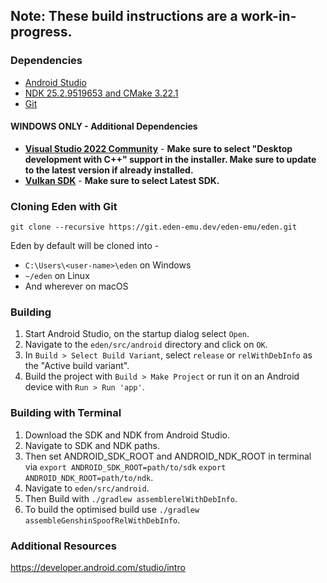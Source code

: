 ## Note: These build instructions are a work-in-progress.

### Dependencies
* [Android Studio](https://developer.android.com/studio)
* [NDK 25.2.9519653 and CMake 3.22.1](https://developer.android.com/studio/projects/install-ndk#default-version)
* [Git](https://git-scm.com/download)

#### WINDOWS ONLY - Additional Dependencies
  * **[Visual Studio 2022 Community](https://visualstudio.microsoft.com/downloads/)** - **Make sure to select "Desktop development with C++" support in the installer. Make sure to update to the latest version if already installed.**
  * **[Vulkan SDK](https://vulkan.lunarg.com/sdk/home#windows)** - **Make sure to select Latest SDK.**

### Cloning Eden with Git
```
git clone --recursive https://git.eden-emu.dev/eden-emu/eden.git
```
Eden by default will be cloned into -
* `C:\Users\<user-name>\eden` on Windows
* `~/eden` on Linux
* And wherever on macOS

### Building
1. Start Android Studio, on the startup dialog select `Open`.
2. Navigate to the `eden/src/android` directory and click on `OK`.
3. In `Build > Select Build Variant`, select `release` or `relWithDebInfo` as the "Active build variant".
4. Build the project with `Build > Make Project` or run it on an Android device with `Run > Run 'app'`.

### Building with Terminal
1. Download the SDK and NDK from Android Studio.
2. Navigate to SDK and NDK paths.
3. Then set ANDROID_SDK_ROOT and ANDROID_NDK_ROOT in terminal via
`export ANDROID_SDK_ROOT=path/to/sdk`
`export ANDROID_NDK_ROOT=path/to/ndk`.
4. Navigate to `eden/src/android`.
5. Then Build with `./gradlew assemblerelWithDebInfo`.
6. To build the optimised build use `./gradlew assembleGenshinSpoofRelWithDebInfo`.

### Additional Resources
https://developer.android.com/studio/intro
